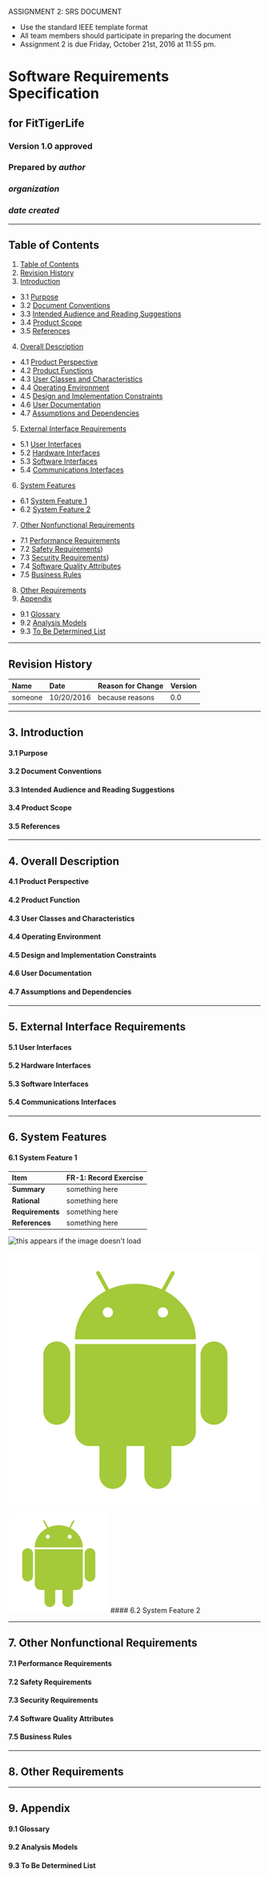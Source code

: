 ASSIGNMENT 2: SRS DOCUMENT
* Use the standard IEEE template format
* All team members should participate in
preparing the document
* Assignment 2 is due Friday, October 21st, 2016
at 11:55 pm.

# Software Requirements Specification
## for FitTigerLife
### Version 1.0 approved
### Prepared by *author*
### *organization*
### *date created*

---

## Table of Contents
1. [Table of Contents](#table-of-contents)
2. [Revision History](#revision-history)
3. [Introduction](#3.-introduction)
  * 3.1 [Purpose](#3.1-purpose)
  * 3.2 [Document Conventions](#3.2-document-conventions)
  * 3.3 [Intended Audience and Reading Suggestions](#3.3-intended-audience-and-reading-suggestions)
  * 3.4 [Product Scope](#3.4-product-scope)
  * 3.5 [References](#3.5-references)
4.	[Overall Description](#4.-overall-description)
  * 4.1	[Product Perspective](#4.1-product-perspective)
  * 4.2	[Product Functions](#4.2-product-functions)
  * 4.3	[User Classes and Characteristics](#4.3-product-perspective)
  * 4.4	[Operating Environment](#4.4-operating-environment)
  * 4.5	[Design and Implementation Constraints](#4.5-design-and-implementation-constraints)
  * 4.6	[User Documentation](#4.6-user-documentation)
  * 4.7	[Assumptions and Dependencies](#4.7-assumptions-and-dependencies)
5. [External Interface Requirements](#5.-external-interface-requirements)
  * 5.1	[User Interfaces](#5.1-user-interfaces)
  * 5.2	[Hardware Interfaces](#5.2-hardware-interfaces)
  * 5.3	[Software Interfaces](#5.3-software-interfaces)
  * 5.4	[Communications Interfaces](#5.4-communications-interfaces)
6. [System Features](#6.-system-features)
  * 6.1	[System Feature 1](#6.1-system-feature-1)
  * 6.2	[System Feature 2](#6.2-system-feature-2)
7. [Other Nonfunctional Requirements](#7.-other-nonfunctional-requirements)
  * 7.1	[Performance Requirements](#7.1-performance-requirements)
  * 7.2	[Safety Requirements](#7.2-safety-requirements))
  * 7.3	[Security Requirements](#7.3-security-requirements))
  * 7.4	[Software Quality Attributes](#7.4-software-quality-attributes)
  * 7.5	[Business Rules](#7.5-business-rules)
8. [Other Requirements](#8.-other-requirements)
9. [Appendix](#9.-appendix)
  * 9.1 [Glossary](#9.1-glossary)
  * 9.2 [Analysis Models](#9.2-analysis-models)
  * 9.3 [To Be Determined List](#9.3-to-be-determined-list)

---

## Revision History

| Name | Date | Reason for Change | Version |
| :- | :- | :- | :- |
| someone | 10/20/2016 | because reasons | 0.0 |

---

## 3. Introduction

#### 3.1 Purpose

#### 3.2 Document Conventions

#### 3.3 Intended Audience and Reading Suggestions

#### 3.4 Product Scope

#### 3.5 References

---

## 4. Overall Description

#### 4.1 Product Perspective

#### 4.2 Product Function

#### 4.3 User Classes and Characteristics

#### 4.4 Operating Environment

#### 4.5 Design and Implementation Constraints

#### 4.6 User Documentation

#### 4.7 Assumptions and Dependencies

---

## 5. External Interface Requirements

#### 5.1 User Interfaces

#### 5.2 Hardware Interfaces

#### 5.3 Software Interfaces

#### 5.4 Communications Interfaces

---

## 6. System Features

#### 6.1 System Feature 1

| **Item** | **FR-1: Record Exercise** |
| :------- | :------------------------|
| **Summary** | something here |
| **Rational** | something here |
| **Requirements** | something here |
| **References** | something here |

![this appears if the image doesn't load](https://cnet4.cbsistatic.com/hub/i/2011/10/27/a66dfbb7-fdc7-11e2-8c7c-d4ae52e62bcc/android-wallpaper5_2560x1600_1.jpg "When you hover over the image this text appears")

![this appears if the image doesn't load](./doc/pics/android.jpg "When you hover over the image this text appears")

<img src="./doc/pics/android.jpg" width="200" height="200" />
#### 6.2 System Feature 2

---

## 7. Other Nonfunctional Requirements

#### 7.1 Performance Requirements

#### 7.2 Safety Requirements

#### 7.3 Security Requirements

#### 7.4 Software Quality Attributes

#### 7.5 Business Rules

---

## 8. Other Requirements

---

## 9. Appendix

#### 9.1 Glossary

#### 9.2 Analysis Models

#### 9.3 To Be Determined List
